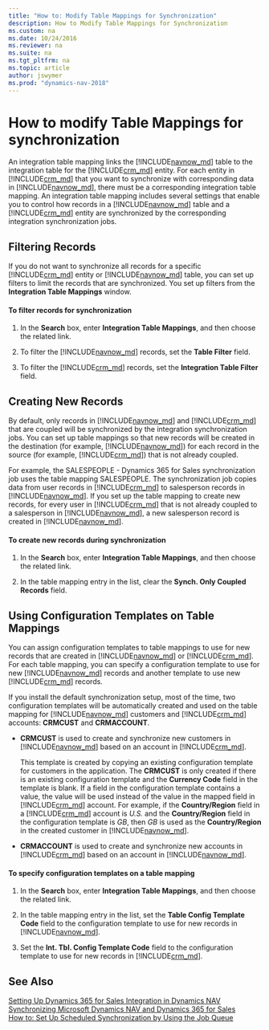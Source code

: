 ```yaml
---
title: "How to: Modify Table Mappings for Synchronization"
description: How to Modify Table Mappings for Synchronization
ms.custom: na
ms.date: 10/24/2016
ms.reviewer: na
ms.suite: na
ms.tgt_pltfrm: na
ms.topic: article
author: jswymer
ms.prod: "dynamics-nav-2018"
---
```

# How to modify Table Mappings for synchronization
An integration table mapping links the [!INCLUDE[navnow_md](includes/navnow_md.md)] table to the integration table for the [!INCLUDE[crm_md](includes/crm_md.md)] entity. For each entity in [!INCLUDE[crm_md](includes/crm_md.md)] that you want to synchronize with corresponding data in [!INCLUDE[navnow_md](includes/navnow_md.md)], there must be a corresponding integration table mapping. An integration table mapping includes several settings that enable you to control how records in a [!INCLUDE[navnow_md](includes/navnow_md.md)] table and a [!INCLUDE[crm_md](includes/crm_md.md)] entity are synchronized by the corresponding integration synchronization jobs.  

## Filtering Records  
 If you do not want to synchronize all records for a specific [!INCLUDE[crm_md](includes/crm_md.md)] entity or [!INCLUDE[navnow_md](includes/navnow_md.md)] table, you can set up filters to limit the records that are synchronized. You set up filters from the **Integration Table Mappings** window.  

#### To filter records for synchronization  

1.  In the **Search** box, enter **Integration Table Mappings**, and then choose the related link.  

2.  To filter the [!INCLUDE[navnow_md](includes/navnow_md.md)] records, set the **Table Filter** field.  

3.  To filter the [!INCLUDE[crm_md](includes/crm_md.md)] records, set the **Integration Table Filter** field.  

## Creating New Records  
 By default, only records in [!INCLUDE[navnow_md](includes/navnow_md.md)] and [!INCLUDE[crm_md](includes/crm_md.md)] that are coupled will be synchronized by the integration synchronization jobs. You can set up table mappings so that new records will be created in the destination \(for example, [!INCLUDE[navnow_md](includes/navnow_md.md)]\) for each record in the source \(for example, [!INCLUDE[crm_md](includes/crm_md.md)]\) that is not already coupled.  

 For example, the SALESPEOPLE - Dynamics 365 for Sales synchronization job uses the table mapping SALESPEOPLE. The synchronization job copies data from user records in [!INCLUDE[crm_md](includes/crm_md.md)] to salesperson records in [!INCLUDE[navnow_md](includes/navnow_md.md)]. If you set up the table mapping to create new records, for every user in [!INCLUDE[crm_md](includes/crm_md.md)] that is not already coupled to a salesperson in [!INCLUDE[navnow_md](includes/navnow_md.md)], a new salesperson record is created in [!INCLUDE[navnow_md](includes/navnow_md.md)].  

#### To create new records during synchronization  

1.  In the **Search** box, enter **Integration Table Mappings**, and then choose the related link.  

2.  In the table mapping entry in the list, clear the **Synch. Only Coupled Records** field.  

## Using Configuration Templates on Table Mappings  
 You can assign configuration templates to table mappings to use for new records that are created in [!INCLUDE[navnow_md](includes/navnow_md.md)] or [!INCLUDE[crm_md](includes/crm_md.md)]. For each table mapping, you can specify a configuration template to use for new [!INCLUDE[navnow_md](includes/navnow_md.md)] records and another template to use new [!INCLUDE[crm_md](includes/crm_md.md)] records.  

 If you install the default synchronization setup, most of the time, two configuration templates will be automatically created and used on the table mapping for [!INCLUDE[navnow_md](includes/navnow_md.md)] customers and [!INCLUDE[crm_md](includes/crm_md.md)] accounts: **CRMCUST** and **CRMACCOUNT**.  

-   **CRMCUST** is used to create and synchronize new customers in [!INCLUDE[navnow_md](includes/navnow_md.md)] based on an account in [!INCLUDE[crm_md](includes/crm_md.md)].  

     This template is created by copying an existing configuration template for customers in the application. The **CRMCUST** is only created if there is an existing configuration template and the **Currency Code** field in the template is blank. If a field in the configuration template contains a value, the value will be used instead of the value in the mapped field in [!INCLUDE[crm_md](includes/crm_md.md)] account. For example, if the **Country/Region** field in a [!INCLUDE[crm_md](includes/crm_md.md)] account is *U.S.* and the **Country/Region** field in the configuration template is *GB*, then *GB* is used as the **Country/Region** in the created customer in [!INCLUDE[navnow_md](includes/navnow_md.md)].  

-   **CRMACCOUNT** is used to create and synchronize new accounts in [!INCLUDE[crm_md](includes/crm_md.md)] based on an account in [!INCLUDE[navnow_md](includes/navnow_md.md)].  

#### To specify configuration templates on a table mapping  

1.  In the **Search** box, enter **Integration Table Mappings**, and then choose the related link.  

2.  In the table mapping entry in the list, set the **Table Config Template Code** field to the configuration template to use for new records in [!INCLUDE[navnow_md](includes/navnow_md.md)].  

3.  Set the **Int. Tbl. Config Template Code** field to the configuration template to use for new records in [!INCLUDE[crm_md](includes/crm_md.md)].  

## See Also  
[Setting Up Dynamics 365 for Sales Integration in Dynamics NAV](Setting-Up-Dynamics-CRM-Integration.md )   
[Synchronizing Microsoft Dynamics NAV and Dynamics 365 for Sales](Synchronizing-Dynamics-NAV-and-Dynamics-CRM.md)   
[How to: Set Up Scheduled Synchronization by Using the Job Queue](How-to-Set-Up-Scheduled-Synchronization-by-Using-the-Job-Queue.md)  
